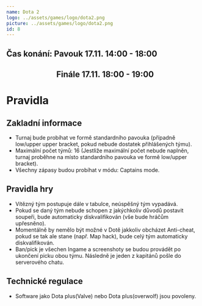 ```yaml
---
name: Dota 2
logo: ../assets/games/logo/dota2.png
picture: ../assets/games/logo/dota2.png
id: 8
---
```


## Čas konání: Pavouk 17.11. 14:00 - 18:00
## &emsp;&emsp;&emsp;&emsp;&emsp;&emsp; Finále 17.11. 18:00 - 19:00

# Pravidla

## Zakladní informace

- Turnaj bude probíhat ve formě standardního pavouka (případně low/upper upper bracket, pokud nebude dostatek přihlášených týmu).
- Maximální počet týmů: 16 (Jestliže maximální počet nebude naplněn, turnaj proběhne na místo standardního pavouka ve formě low/upper bracket).
- Všechny zápasy budou probíhat v módu: Captains mode.

## Pravidla hry
- Vítězný tým postupuje dále v tabulce, neúspěšný tým vypadává.
- Pokud se daný tým nebude schopen z jakýchkoliv důvodů postavit soupeři, bude automaticky diskvalifikován (vše bude hráčům upřesněno).
- Momentálně by nemělo být možné v Dotě jakkoliv obcházet Anti-cheat, pokud se tak ale stane (např. Map hack), bude celý tým automaticky diskvalifikován.
- Ban/pick je všechen Ingame a screenshoty se budou provádět po ukončení picku obou týmu. Následně je jeden z kapitánů pošle do serverového chatu.

## Technické regulace
- Software jako Dota plus(Valve) nebo Dota plus(overwolf) jsou povoleny. 
